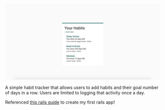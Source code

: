 
![What the home page looks like](index.png)

A simple habit tracker that allows users to add habits and their goal number of days in a row. Users are limited to logging that activity once a day. 

Referenced [this rails guide](http://guides.rubyonrails.org/getting_started.html) to create my first rails app! 
